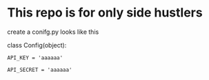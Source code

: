 # This repo is for only side hustlers

create a conifg.py looks like this

class Config(object):

    API_KEY = 'aaaaaa'

    API_SECRET = 'aaaaaa'

